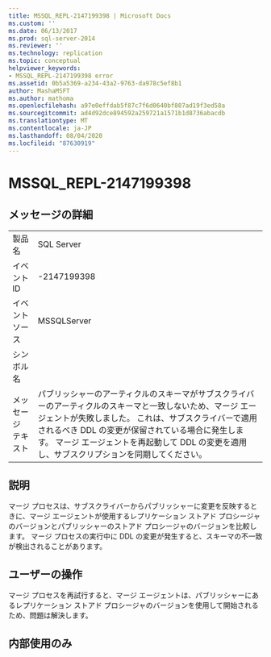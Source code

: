```yaml
---
title: MSSQL_REPL-2147199398 | Microsoft Docs
ms.custom: ''
ms.date: 06/13/2017
ms.prod: sql-server-2014
ms.reviewer: ''
ms.technology: replication
ms.topic: conceptual
helpviewer_keywords:
- MSSQL_REPL-2147199398 error
ms.assetid: 0b5a5369-a234-43a2-9763-da978c5ef8b1
author: MashaMSFT
ms.author: mathoma
ms.openlocfilehash: a97e0effdab5f87c7f6d0640bf807ad19f3ed58a
ms.sourcegitcommit: ad4d92dce894592a259721a1571b1d8736abacdb
ms.translationtype: MT
ms.contentlocale: ja-JP
ms.lasthandoff: 08/04/2020
ms.locfileid: "87630919"
---
```

# <a name="mssql_repl-2147199398"></a>MSSQL_REPL-2147199398
    
## <a name="message-details"></a>メッセージの詳細  
  
|||  
|-|-|  
|製品名|SQL Server|  
|イベント ID|-2147199398|  
|イベント ソース|MSSQLServer|  
|シンボル名||  
|メッセージ テキスト|パブリッシャーのアーティクルのスキーマがサブスクライバーのアーティクルのスキーマと一致しないため、マージ エージェントが失敗しました。 これは、サブスクライバーで適用されるべき DDL の変更が保留されている場合に発生します。 マージ エージェントを再起動して DDL の変更を適用し、サブスクリプションを同期してください。|  
  
## <a name="explanation"></a>説明  
 マージ プロセスは、サブスクライバーからパブリッシャーに変更を反映するときに、マージ エージェントが使用するレプリケーション ストアド プロシージャのバージョンとパブリッシャーのストアド プロシージャのバージョンを比較します。 マージ プロセスの実行中に DDL の変更が発生すると、スキーマの不一致が検出されることがあります。  
  
## <a name="user-action"></a>ユーザーの操作  
 マージ プロセスを再試行すると、マージ エージェントは、パブリッシャーにあるレプリケーション ストアド プロシージャのバージョンを使用して開始されるため、問題は解決します。  
  
## <a name="internal-only"></a>内部使用のみ  
  
